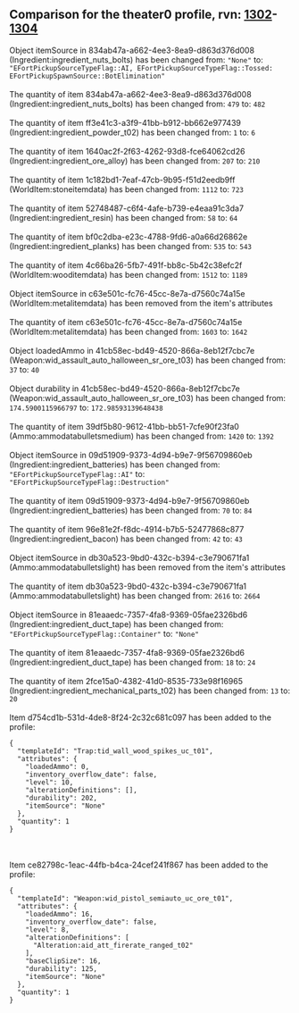 ## Comparison for the theater0 profile, rvn: [1302](https://github.com/PRO100KatYT/FortniteProfileRevisions/tree/main/profiles/theater0/1302%20theater0.json)-[1304](https://github.com/PRO100KatYT/FortniteProfileRevisions/tree/main/profiles/theater0/1304%20theater0.json)

Object itemSource in 834ab47a-a662-4ee3-8ea9-d863d376d008 (Ingredient:ingredient_nuts_bolts) has been changed from: `"None"` to: `"EFortPickupSourceTypeFlag::AI, EFortPickupSourceTypeFlag::Tossed: EFortPickupSpawnSource::BotElimination"`
<br><br>
The quantity of item 834ab47a-a662-4ee3-8ea9-d863d376d008 (Ingredient:ingredient_nuts_bolts) has been changed from: `479` to: `482`
<br><br>
The quantity of item ff3e41c3-a3f9-41bb-b912-bb662e977439 (Ingredient:ingredient_powder_t02) has been changed from: `1` to: `6`
<br><br>
The quantity of item 1640ac2f-2f63-4262-93d8-fce64062cd26 (Ingredient:ingredient_ore_alloy) has been changed from: `207` to: `210`
<br><br>
The quantity of item 1c182bd1-7eaf-47cb-9b95-f51d2eedb9ff (WorldItem:stoneitemdata) has been changed from: `1112` to: `723`
<br><br>
The quantity of item 52748487-c6f4-4afe-b739-e4eaa91c3da7 (Ingredient:ingredient_resin) has been changed from: `58` to: `64`
<br><br>
The quantity of item bf0c2dba-e23c-4788-9fd6-a0a66d26862e (Ingredient:ingredient_planks) has been changed from: `535` to: `543`
<br><br>
The quantity of item 4c66ba26-5fb7-491f-bb8c-5b42c38efc2f (WorldItem:wooditemdata) has been changed from: `1512` to: `1189`
<br><br>
Object itemSource in c63e501c-fc76-45cc-8e7a-d7560c74a15e (WorldItem:metalitemdata) has been removed from the item's attributes
<br><br>
The quantity of item c63e501c-fc76-45cc-8e7a-d7560c74a15e (WorldItem:metalitemdata) has been changed from: `1603` to: `1642`
<br><br>
Object loadedAmmo in 41cb58ec-bd49-4520-866a-8eb12f7cbc7e (Weapon:wid_assault_auto_halloween_sr_ore_t03) has been changed from: `37` to: `40`
<br><br>
Object durability in 41cb58ec-bd49-4520-866a-8eb12f7cbc7e (Weapon:wid_assault_auto_halloween_sr_ore_t03) has been changed from: `174.5900115966797` to: `172.98593139648438`
<br><br>
The quantity of item 39df5b80-9612-41bb-bb51-7cfe90f23fa0 (Ammo:ammodatabulletsmedium) has been changed from: `1420` to: `1392`
<br><br>
Object itemSource in 09d51909-9373-4d94-b9e7-9f56709860eb (Ingredient:ingredient_batteries) has been changed from: `"EFortPickupSourceTypeFlag::AI"` to: `"EFortPickupSourceTypeFlag::Destruction"`
<br><br>
The quantity of item 09d51909-9373-4d94-b9e7-9f56709860eb (Ingredient:ingredient_batteries) has been changed from: `70` to: `84`
<br><br>
The quantity of item 96e81e2f-f8dc-4914-b7b5-52477868c877 (Ingredient:ingredient_bacon) has been changed from: `42` to: `43`
<br><br>
Object itemSource in db30a523-9bd0-432c-b394-c3e790671fa1 (Ammo:ammodatabulletslight) has been removed from the item's attributes
<br><br>
The quantity of item db30a523-9bd0-432c-b394-c3e790671fa1 (Ammo:ammodatabulletslight) has been changed from: `2616` to: `2664`
<br><br>
Object itemSource in 81eaaedc-7357-4fa8-9369-05fae2326bd6 (Ingredient:ingredient_duct_tape) has been changed from: `"EFortPickupSourceTypeFlag::Container"` to: `"None"`
<br><br>
The quantity of item 81eaaedc-7357-4fa8-9369-05fae2326bd6 (Ingredient:ingredient_duct_tape) has been changed from: `18` to: `24`
<br><br>
The quantity of item 2fce15a0-4382-41d0-8535-733e98f16965 (Ingredient:ingredient_mechanical_parts_t02) has been changed from: `13` to: `20`
<br><br>
Item d754cd1b-531d-4de8-8f24-2c32c681c097 has been added to the profile:

```
{
  "templateId": "Trap:tid_wall_wood_spikes_uc_t01",
  "attributes": {
    "loadedAmmo": 0,
    "inventory_overflow_date": false,
    "level": 10,
    "alterationDefinitions": [],
    "durability": 202,
    "itemSource": "None"
  },
  "quantity": 1
}
```

<br><br>
Item ce82798c-1eac-44fb-b4ca-24cef241f867 has been added to the profile:

```
{
  "templateId": "Weapon:wid_pistol_semiauto_uc_ore_t01",
  "attributes": {
    "loadedAmmo": 16,
    "inventory_overflow_date": false,
    "level": 8,
    "alterationDefinitions": [
      "Alteration:aid_att_firerate_ranged_t02"
    ],
    "baseClipSize": 16,
    "durability": 125,
    "itemSource": "None"
  },
  "quantity": 1
}
```

<br><br>
